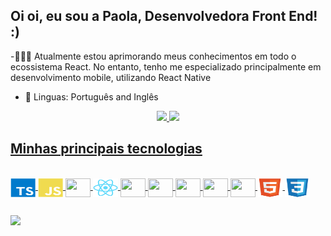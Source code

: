 ## Oi oi, eu sou a Paola, Desenvolvedora Front End! :)

-👩‍💻📱 Atualmente estou aprimorando meus conhecimentos em todo o ecossistema React. No entanto, tenho me especializado principalmente em desenvolvimento mobile, utilizando React Native
- 📓 Linguas: Português and Inglês

<div align="center">
  <a href="https://github.com/paolasgomes">
  <img height="180em" src="https://github-readme-stats.vercel.app/api?username=paolasgomes&show_icons=true&theme=radical&include_all_commits=true&count_private=true"/>
  <img height="180em" src="https://github-readme-stats.vercel.app/api/top-langs/?username=paolasgomes&layout=compact&langs_count=7&theme=radical"/>
</div>
  
 ## Minhas principais tecnologias 
  
<div style="display: inline_block"><br>
  <img align="center" height="30" width="40" src="https://raw.githubusercontent.com/devicons/devicon/master/icons/typescript/typescript-plain.svg">
  <img align="center"  height="30" width="40" src="https://raw.githubusercontent.com/devicons/devicon/master/icons/javascript/javascript-plain.svg">
  <img align="center"  height="30" width="40" src="https://cdn.jsdelivr.net/gh/devicons/devicon/icons/nextjs/nextjs-original.svg">
  <img align="center"  height="30" width="40" src="https://raw.githubusercontent.com/devicons/devicon/master/icons/react/react-original.svg">
  <img align="center"  height="30" width="40" src="https://raw.githubusercontent.com/kristerkari/react-native-svg-transformer/HEAD/images/react-native-logo.png">
   <img align="center"  height="30" width="40" src="https://www.svgrepo.com/show/333609/tailwind-css.svg">
    <img align="center"  height="30" width="40" src="https://cdn.worldvectorlogo.com/logos/styled-components-1.svg">
      <img align="center"  height="30" width="40" src="https://codesandbox.io/api/v1/sandboxes/77g502/screenshot.png">
  <img align="center"  height="30" width="40" src="https://cdn.jsdelivr.net/gh/devicons/devicon/icons/sass/sass-original.svg">
  <img align="center"  height="30" width="40" src="https://raw.githubusercontent.com/devicons/devicon/master/icons/html5/html5-original.svg">
  <img align="center"  height="30" width="40" src="https://raw.githubusercontent.com/devicons/devicon/master/icons/css3/css3-original.svg">
  
</div>
  
  ##
 
<div> 
  <a href="https://www.linkedin.com/in/paola-gomes-1a00b41a4/" target="_blank"><img src="https://img.shields.io/badge/-LinkedIn-%230077B5?style=for-the-badge&logo=linkedin&logoColor=white" target="_blank"></a> 
</div>


